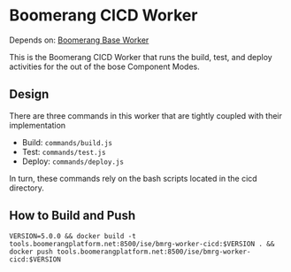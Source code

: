 # Boomerang CICD Worker

Depends on: [Boomerang Base Worker](https://github.ibm.com/Boomerang-Workers/boomerang.worker.base)

This is the Boomerang CICD Worker that runs the build, test, and deploy activities for the out of the bose Component Modes.

## Design

There are three commands in this worker that are tightly coupled with their implementation
- Build: `commands/build.js`
- Test: `commands/test.js`
- Deploy: `commands/deploy.js`

In turn, these commands rely on the bash scripts located in the cicd directory.

## How to Build and Push

`VERSION=5.0.0 && docker build -t tools.boomerangplatform.net:8500/ise/bmrg-worker-cicd:$VERSION . && docker push tools.boomerangplatform.net:8500/ise/bmrg-worker-cicd:$VERSION`